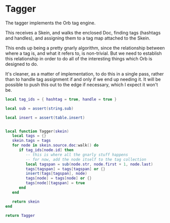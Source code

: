 # Tagger


  The tagger implements the Orb tag engine\.

This receives a Skein, and walks the enclosed Doc, finding tags \(hashtags and
handles\), and assigning them to a tag map attached to the Skein\.

This ends up being a pretty gnarly algorithm, since the relationship between
where a tag is, and what it refers to, is non\-trivial\.  But we need to
establish this relationship in order to do all of the interesting things which
Orb is designed to do\.

It's cleaner, as a matter of implementation, to do this in a single pass,
rather than to handle tag assignment if and only if we end up needing it\.  It
will be possible to push this out to the edge if necessary, which I expect it
won't be\.


```lua
local tag_ids = { hashtag = true, handle = true }

local sub = assert(string.sub)

local insert = assert(table.insert)


local function Tagger(skein)
   local tags = {}
   skein.tags = tags
   for node in skein.source.doc:walk() do
      if tag_ids[node.id] then
         -- this is where all the gnarly stuff happens
         -- for now, add the node itself to the tag collection
         local tagspan = sub(node.str, node.first + 1, node.last)
         tags[tagspan] = tags[tagspan] or {}
         insert(tags[tagspan], node)
         tags[node] = tags[node] or {}
         tags[node][tagspan] = true
      end
   end

   return skein
end
```

```lua
return Tagger
```
